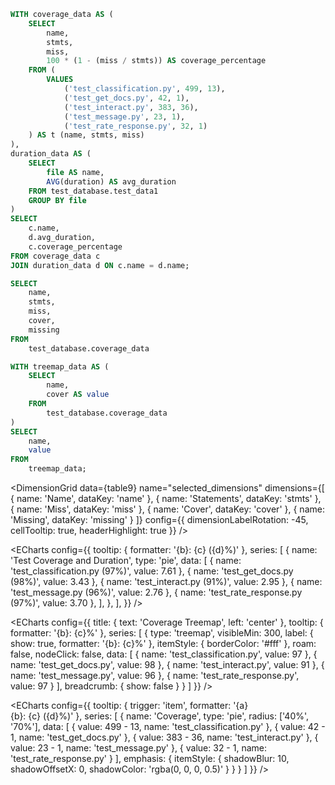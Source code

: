 ```sql table8
WITH coverage_data AS (
    SELECT 
        name, 
        stmts, 
        miss,
        100 * (1 - (miss / stmts)) AS coverage_percentage
    FROM (
        VALUES
            ('test_classification.py', 499, 13),
            ('test_get_docs.py', 42, 1),
            ('test_interact.py', 383, 36),
            ('test_message.py', 23, 1),
            ('test_rate_response.py', 32, 1)
    ) AS t (name, stmts, miss)
),
duration_data AS (
    SELECT 
        file AS name, 
        AVG(duration) AS avg_duration
    FROM test_database.test_data1
    GROUP BY file
)
SELECT 
    c.name, 
    d.avg_duration, 
    c.coverage_percentage
FROM coverage_data c
JOIN duration_data d ON c.name = d.name;
```

```sql table9
SELECT 
    name,
    stmts,
    miss,
    cover,
    missing
FROM 
    test_database.coverage_data
```

```sql table10
WITH treemap_data AS (
    SELECT 
        name,
        cover AS value
    FROM 
        test_database.coverage_data
)
SELECT 
    name,
    value
FROM 
    treemap_data;
```

<DimensionGrid 
    data={table9} 
    name="selected_dimensions"
    dimensions={[
        { name: 'Name', dataKey: 'name' },
        { name: 'Statements', dataKey: 'stmts' },
        { name: 'Miss', dataKey: 'miss' },
        { name: 'Cover', dataKey: 'cover' },
        { name: 'Missing', dataKey: 'missing' }
    ]}
    config={{
        dimensionLabelRotation: -45,
        cellTooltip: true,
        headerHighlight: true
    }}
/>



<ECharts config={{
    tooltip: {
        formatter: '{b}: {c} ({d}%)'
    },
    series: [
        {
            name: 'Test Coverage and Duration',
            type: 'pie',
            data: [
                { name: 'test_classification.py (97%)', value: 7.61 },
                { name: 'test_get_docs.py (98%)', value: 3.43 },
                { name: 'test_interact.py (91%)', value: 2.95 },
                { name: 'test_message.py (96%)', value: 2.76 },
                { name: 'test_rate_response.py (97%)', value: 3.70 },
            ],
        },
    ],
}} />

<ECharts
    config={{
        title: {
            text: 'Coverage Treemap',
            left: 'center'
        },
        tooltip: {
            formatter: '{b}: {c}%'
        },
        series: [
            {
                type: 'treemap',
                visibleMin: 300,
                label: {
                    show: true,
                    formatter: '{b}: {c}%'
                },
                itemStyle: {
                    borderColor: '#fff'
                },
                roam: false,
                nodeClick: false,
                data: [
                    { name: 'test_classification.py', value: 97 },
                    { name: 'test_get_docs.py', value: 98 },
                    { name: 'test_interact.py', value: 91 },
                    { name: 'test_message.py', value: 96 },
                    { name: 'test_rate_response.py', value: 97 }
                ],
                breadcrumb: {
                    show: false
                }
            }
        ]
    }}
/>


<ECharts
    config={{
        tooltip: {
            trigger: 'item',
            formatter: '{a} <br/>{b}: {c} ({d}%)'
        },
        series: [
            {
                name: 'Coverage',
                type: 'pie',
                radius: ['40%', '70%'],
                data: [
                    { value: 499 - 13, name: 'test_classification.py' },
                    { value: 42 - 1, name: 'test_get_docs.py' },
                    { value: 383 - 36, name: 'test_interact.py' },
                    { value: 23 - 1, name: 'test_message.py' },
                    { value: 32 - 1, name: 'test_rate_response.py' }
                ],
                emphasis: {
                    itemStyle: {
                        shadowBlur: 10,
                        shadowOffsetX: 0,
                        shadowColor: 'rgba(0, 0, 0, 0.5)'
                    }
                }
            }
        ]
    }}
/>

